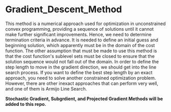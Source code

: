 # Gradient_Descent_Method
This method is a numerical approach used for optimization in unconstrained convex programming, providing a sequence of solutions until it cannot make further significant improvements. Hence, we need to determine termination criteria in advance. It is needed to define an initial guess and beginning solution, which apparently must be in the domain of the cost function. The other assumption that must be made to use this method is that the cost function's sublevel sets must be closed to ensure that the solution sequence would not fall out of the domain.
In order to define the step length to move in the gradient direction, we should get into the line search process. If you want to define the best step length by an exact approach, you need to solve another constrained optimization problem. However, there are other inexact approaches that can perform very well, and one of them is Armijo Line Search. 

**Stochastic Gradient, Subgrdient, and Projected Gradient Methods will be added to this repo.**
